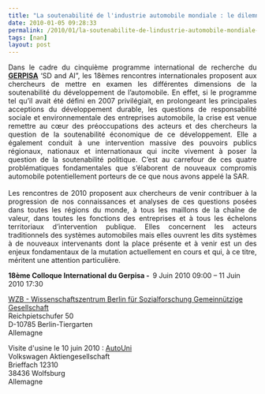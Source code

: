 ```yaml
---
title: "La soutenabilité de l'industrie automobile mondiale : le dilemne entre développement durable et survie"
date: 2010-01-05 09:28:33
permalink: /2010/01/la-soutenabilite-de-lindustrie-automobile-mondiale-le-dilemne-entre-developpement-durable-et-survie.html
tags: [nan]
layout: post
---
```


<p style="text-align: justify">Dans le cadre du cinquième programme international de recherche du <strong><span style="text-decoration: underline"><a href="http://leblog.gerpisa.org/node/396" target="_blank">GERPISA</a></span></strong> ‘SD and AI”, les 18èmes rencontres internationales proposent aux chercheurs de mettre en examen les différentes dimensions de la soutenabilité du développement de l’automobile. En effet, si le programme tel qu’il avait été défini en 2007 privilégiait, en prolongeant les principales acceptions du développement durable, les questions de responsabilité sociale et environnementale des entreprises automobile, la crise est venue remettre au cœur des préoccupations des acteurs et des chercheurs la question de la soutenabilité économique de ce développement. Elle a également conduit à une intervention massive des pouvoirs publics régionaux, nationaux et internationaux qui incite vivement à poser la question de la soutenabilité politique. C’est au carrefour de ces quatre problématiques fondamentales que s’élaborent de nouveaux compromis automobile potentiellement porteurs de ce que nous avons appelé la SAR.<br /> <br />Les rencontres de 2010 proposent aux chercheurs de venir contribuer à la progression de nos connaissances et analyses de ces questions posées dans toutes les régions du monde, à tous les maillons de la chaîne de valeur, dans toutes les fonctions des entreprises et à tous les échelons territoriaux d’intervention publique. Elles concernent les acteurs traditionnels des systèmes automobiles mais elles ouvrent les dits systèmes à de nouveaux intervenants dont la place présente et à venir est un des enjeux fondamentaux de la mutation actuellement en cours et qui, à ce titre, méritent une attention particulière.</p> <div class="field field-type-text field-field-colloque"> <div class="field-items"> <div class="field-item odd"> <p><strong>18ème Colloque International du Gerpisa -  </strong><span class="date-display-start">9 Juin 2010 09:00</span><span class="date-display-separator"> – </span><span class="date-display-end">11 Juin 2010 17:30</span> </p></div></div></div> <div class="field field-type-text field-field-lieu"> <div class="field-items"> <div class="field-item odd"> <p><a href="http://www.wzb.eu/wzb/kontakt.en.htm">WZB - Wissenschaftszentrum Berlin für Sozialforschung Gemeinnützige Gesellschaft</a><br />Reichpietschufer 50<br />D-10785 Berlin-Tiergarten<br />Allemagne</p> <p>Visite d'usine le 10 juin 2010 : <a href="http://www.autouni.de/autouni_publish/www/en/contact.html">AutoUni</a><br />Volkswagen Aktiengesellschaft<br />Brieffach 12310<br />38436 Wolfsburg<br />Allemagne</p></div></div></div>
